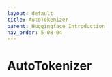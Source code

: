 ```yaml
---
layout: default
title: AutoTokenizer
parent: Huggingface Introduction
nav_order: 5-08-04
---
```


# AutoTokenizer
